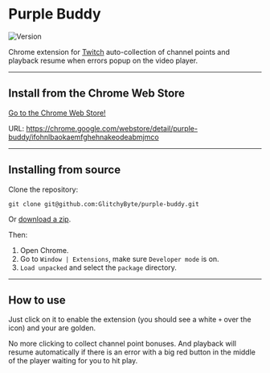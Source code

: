 # Purple Buddy

![Version](https://img.shields.io/badge/Version-1.1.2-blue)

Chrome extension for [Twitch](https://twitch.com/) auto-collection of channel points and playback resume when errors popup on the video player.

---
## Install from the Chrome Web Store

[Go to the Chrome Web Store!](https://chrome.google.com/webstore/detail/purple-buddy/ifohnlbaokaemfghehnakeodeabmjmco)

URL: https://chrome.google.com/webstore/detail/purple-buddy/ifohnlbaokaemfghehnakeodeabmjmco

---
## Installing from source

Clone the repository:

    git clone git@github.com:GlitchyByte/purple-buddy.git

Or [download a zip](https://github.com/GlitchyByte/purple-buddy/archive/refs/heads/main.zip).

Then:

1. Open Chrome.
2. Go to `Window | Extensions`, make sure `Developer mode` is on.
3. `Load unpacked` and select the `package` directory.

---
## How to use

Just click on it to enable the extension (you should see a white `+` over the icon) and your are golden.

No more clicking to collect channel point bonuses. And playback will resume automatically if there is an error with a big red button in the middle of the player waiting for you to hit play.
